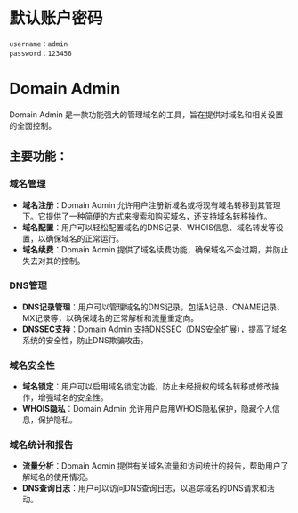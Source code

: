 # 默认账户密码

```
username：admin
password：123456
```

# Domain Admin

Domain Admin 是一款功能强大的管理域名的工具，旨在提供对域名和相关设置的全面控制。

## 主要功能：

### 域名管理

- **域名注册**：Domain Admin 允许用户注册新域名或将现有域名转移到其管理下。它提供了一种简便的方式来搜索和购买域名，还支持域名转移操作。
- **域名配置**：用户可以轻松配置域名的DNS记录、WHOIS信息、域名转发等设置，以确保域名的正常运行。
- **域名续费**：Domain Admin 提供了域名续费功能，确保域名不会过期，并防止失去对其的控制。

### DNS管理

- **DNS记录管理**：用户可以管理域名的DNS记录，包括A记录、CNAME记录、MX记录等，以确保域名的正常解析和流量重定向。
- **DNSSEC支持**：Domain Admin 支持DNSSEC（DNS安全扩展），提高了域名系统的安全性，防止DNS欺骗攻击。

### 域名安全性

- **域名锁定**：用户可以启用域名锁定功能，防止未经授权的域名转移或修改操作，增强域名的安全性。
- **WHOIS隐私**：Domain Admin 允许用户启用WHOIS隐私保护，隐藏个人信息，保护隐私。

### 域名统计和报告

- **流量分析**：Domain Admin 提供有关域名流量和访问统计的报告，帮助用户了解域名的使用情况。
- **DNS查询日志**：用户可以访问DNS查询日志，以追踪域名的DNS请求和活动。